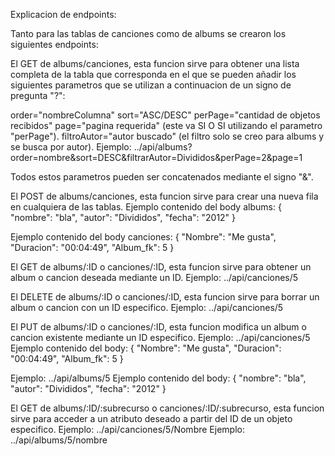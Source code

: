 Explicacion de endpoints:

Tanto para las tablas de canciones como de albums se crearon los siguientes endpoints:

El GET de albums/canciones, esta funcion sirve para obtener una lista completa de la tabla que corresponda en el que se pueden añadir los siguientes parametros que se utilizan a continuacion de un signo de pregunta "?":

order="nombreColumna"
sort="ASC/DESC"
perPage="cantidad de objetos recibidos"
page="pagina requerida" (este va SI O SI utilizando el parametro "perPage").
filtroAutor="autor buscado" (el filtro solo se creo para albums y se busca por autor).
Ejemplo: ../api/albums?order=nombre&sort=DESC&filtrarAutor=Divididos&perPage=2&page=1

Todos estos parametros pueden ser concatenados mediante el signo "&".

El POST de albums/canciones, esta funcion sirve para crear una nueva fila en cualquiera de las tablas.
Ejemplo contenido del body albums:
    {
        "nombre": "bla",
        "autor": "Divididos",
        "fecha": "2012"
    } 

Ejemplo contenido del body canciones:
    {
        "Nombre": "Me gusta",
        "Duracion": "00:04:49",
        "Album_fk": 5
    }


El GET de albums/:ID o canciones/:ID, esta funcion sirve para obtener un album o cancion deseada mediante un ID.
Ejemplo: ../api/canciones/5

El DELETE de albums/:ID o canciones/:ID, esta funcion sirve para borrar un album o cancion con un ID especifico.
Ejemplo: ../api/canciones/5

El PUT de albums/:ID o canciones/:ID, esta funcion modifica un album o cancion existente mediante un ID especifico.
Ejemplo: ../api/canciones/5
Ejemplo contenido del body:
    {
        "Nombre": "Me gusta",
        "Duracion": "00:04:49",
        "Album_fk": 5
    }

Ejemplo: ../api/albums/5
Ejemplo contenido del body:
    {
        "nombre": "bla",
        "autor": "Divididos",
        "fecha": "2012"
    } 

El GET de albums/:ID/:subrecurso o canciones/:ID/:subrecurso, esta funcion sirve para acceder a un atributo deseado a partir del ID de un objeto especifico.
Ejemplo: ../api/canciones/5/Nombre
Ejemplo: ../api/albums/5/nombre
